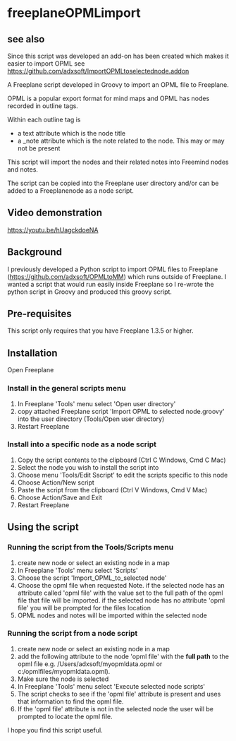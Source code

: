 # freeplaneOPMLimport

## see also
Since this script was developed an add-on has been created which makes it easier to import OPML
see https://github.com/adxsoft/ImportOPMLtoselectednode.addon

A Freeplane script developed in Groovy to import an OPML file to Freeplane. 

OPML is a popular export format for mind maps and OPML has nodes recorded in outline tags. 

Within each outline tag is 
 - a text attribute which is the node title
 - a _note attribute which is the note related to the node. This may or may not be present

This script will import the nodes and their related notes into Freemind nodes and notes.

The script can be copied into the Freeplane user directory and/or can be added to a Freeplanenode as a node script.

## Video demonstration
https://youtu.be/hUagckdoeNA

## Background
I previously developed a Python script to import OPML files to Freeplane (https://github.com/adxsoft/OPMLtoMM)
which runs outside of Freeplane. I wanted a script that would run easily inside Freeplane so I re-wrote the 
python script in Groovy and produced this groovy script.

## Pre-requisites
This script only requires that you have Freeplane 1.3.5 or higher.

## Installation
Open Freeplane

### Install in the general scripts menu
1. In Freeplane 'Tools' menu select 'Open user directory'
2. copy attached Freeplane script 'Import OPML to selected node.groovy' into the user directory (Tools/Open user directory)
3. Restart Freeplane

### Install into a specific node as a node script
1. Copy the script contents to the clipboard (Ctrl C Windows, Cmd C Mac)
2. Select the node you wish to install the script into
3. Choose menu 'Tools/Edit Sscript' to edit the scripts specific to this node
4. Choose Action/New script
5. Paste the script from the clipboard  (Ctrl V Windows, Cmd V Mac)
6. Choose Action/Save and Exit
7. Restart Freeplane

## Using the script

### Running the script from the Tools/Scripts menu
1. create new node or select an existing node in a map
2. In Freeplane 'Tools' menu select 'Scripts'
3. Choose the script 'Import_OPML_to_selected node'
4. Choose the opml file when requested
   Note. 
       if the selected node has an attribute called 'opml file' with 
       the value set to the full path of the opml file that file will
       be imported.
       if the selected node has no attribute 'opml file' you will be prompted for the files location
5. OPML nodes and notes will be imported within the selected node

### Running the script from a node script
1. create new node or select an existing node in a map
2. add the following attribute to the node 'opml file' with the **full path** to the opml file e.g. /Users/adxsoft/myopmldata.opml or c:/opmlfiles/myopmldata.opml).
3. Make sure the node is selected
4. In Freeplane 'Tools' menu select 'Execute selected node scripts'
5. The script checks to see if the 'opml file' attribute is present and uses that information to find the opml file.
6. If the 'opml file' attribute is not in the selected node the user will be prompted to locate the opml file.

I hope you find this script useful.
